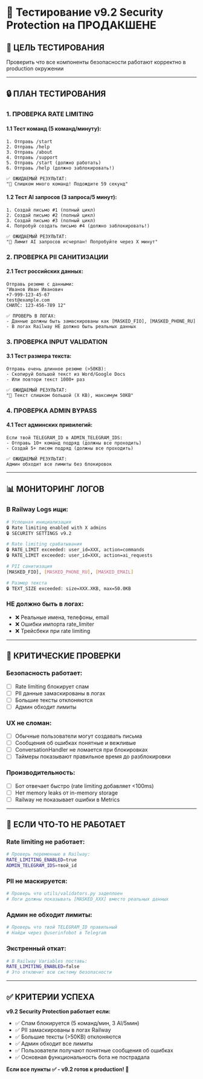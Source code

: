 # 🧪 Тестирование v9.2 Security Protection на ПРОДАКШЕНЕ

## 🎯 **ЦЕЛЬ ТЕСТИРОВАНИЯ**
Проверить что все компоненты безопасности работают корректно в production окружении

---

## 🔒 **ПЛАН ТЕСТИРОВАНИЯ**

### **1. ПРОВЕРКА RATE LIMITING**

#### **1.1 Тест команд (5 команд/минуту):**
```
1. Отправь /start
2. Отправь /help  
3. Отправь /about
4. Отправь /support
5. Отправь /start (должно работать)
6. Отправь /help (должно заблокировать!)

✅ ОЖИДАЕМЫЙ РЕЗУЛЬТАТ:
"🚫 Слишком много команд! Подождите 59 секунд"
```

#### **1.2 Тест AI запросов (3 запроса/5 минут):**
```
1. Создай письмо #1 (полный цикл)
2. Создай письмо #2 (полный цикл)  
3. Создай письмо #3 (полный цикл)
4. Попробуй создать письмо #4 (должно заблокировать!)

✅ ОЖИДАЕМЫЙ РЕЗУЛЬТАТ:
"🤖 Лимит AI запросов исчерпан! Попробуйте через X минут"
```

### **2. ПРОВЕРКА PII САНИТИЗАЦИИ**

#### **2.1 Тест российских данных:**
```
Отправь резюме с данными:
"Иванов Иван Иванович
+7-999-123-45-67
test@example.com
СНИЛС: 123-456-789 12"

✅ ПРОВЕРЬ В ЛОГАХ:
- Данные должны быть замаскированы как [MASKED_FIO], [MASKED_PHONE_RU]
- В логах Railway НЕ должно быть реальных данных
```

### **3. ПРОВЕРКА INPUT VALIDATION**

#### **3.1 Тест размера текста:**
```
Отправь очень длинное резюме (>50KB):
- Скопируй большой текст из Word/Google Docs
- Или повтори текст 1000+ раз

✅ ОЖИДАЕМЫЙ РЕЗУЛЬТАТ:
"📄 Текст слишком большой (X KB), максимум 50KB"
```

### **4. ПРОВЕРКА ADMIN BYPASS**

#### **4.1 Тест админских привилегий:**
```
Если твой TELEGRAM_ID в ADMIN_TELEGRAM_IDS:
- Отправь 10+ команд подряд (должны все проходить)
- Создай 5+ писем подряд (должны все проходить)

✅ ОЖИДАЕМЫЙ РЕЗУЛЬТАТ:
Админ обходит все лимиты без блокировок
```

---

## 📊 **МОНИТОРИНГ ЛОГОВ**

### **В Railway Logs ищи:**
```bash
# Успешная инициализация
🔒 Rate limiting enabled with X admins
🔒 SECURITY SETTINGS v9.2

# Rate limiting срабатывания  
🔒 RATE_LIMIT exceeded: user_id=XXX, action=commands
🔒 RATE_LIMIT exceeded: user_id=XXX, action=ai_requests

# PII санитизация
[MASKED_FIO], [MASKED_PHONE_RU], [MASKED_EMAIL]

# Размер текста
🔒 TEXT_SIZE exceeded: size=XXX.XKB, max=50.0KB
```

### **НЕ должно быть в логах:**
- ❌ Реальные имена, телефоны, email
- ❌ Ошибки импорта rate_limiter
- ❌ Трейсбеки при rate limiting

---

## 🚨 **КРИТИЧЕСКИЕ ПРОВЕРКИ**

### **Безопасность работает:**
- [ ] Rate limiting блокирует спам
- [ ] PII данные замаскированы в логах
- [ ] Большие тексты отклоняются
- [ ] Админ обходит лимиты

### **UX не сломан:**
- [ ] Обычные пользователи могут создавать письма
- [ ] Сообщения об ошибках понятные и вежливые
- [ ] ConversationHandler не ломается при блокировках
- [ ] Таймеры показывают правильное время до разблокировки

### **Производительность:**
- [ ] Бот отвечает быстро (rate limiting добавляет <100ms)
- [ ] Нет memory leaks от in-memory storage
- [ ] Railway не показывает ошибки в Metrics

---

## 🔧 **ЕСЛИ ЧТО-ТО НЕ РАБОТАЕТ**

### **Rate limiting не работает:**
```bash
# Проверь переменные в Railway:
RATE_LIMITING_ENABLED=true
ADMIN_TELEGRAM_IDS=твой_id
```

### **PII не маскируется:**
```bash
# Проверь что utils/validators.py задеплоен
# Логи должны показывать [MASKED_XXX] вместо реальных данных
```

### **Админ не обходит лимиты:**
```bash
# Проверь что твой TELEGRAM_ID правильный
# Найди через @userinfobot в Telegram
```

### **Экстренный откат:**
```bash
# В Railway Variables поставь:
RATE_LIMITING_ENABLED=false
# Это отключит всю систему безопасности
```

---

## ✅ **КРИТЕРИИ УСПЕХА**

**v9.2 Security Protection работает если:**
- ✅ Спам блокируется (5 команд/мин, 3 AI/5мин)
- ✅ PII замаскированы в логах Railway
- ✅ Большие тексты (>50KB) отклоняются
- ✅ Админ обходит все лимиты
- ✅ Пользователи получают понятные сообщения об ошибках
- ✅ Основная функциональность бота не пострадала

**Если все пункты ✅ - v9.2 готов к production! 🎉** 